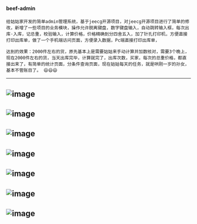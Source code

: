 #### beef-admin
    给姑姑家开发的简单admin管理系统，基于jeecg开源项目，对jeecg开源项目进行了简单的修改，新增了一些项目的业务模块，操作允许脱离键盘，数字键盘输入，自动跳转输入框，每次出库·入库，记总重，校验输入，计算价格，价格精确到分四舍五入，加了针孔打印机，方便直接打印出库单，做了一个手机端访问页面，方便录入数据，Pc端直接打印出库单，
    
    达到的效果：2000件左右的货，原先基本上是需要姑姑来手动计算并加数核对，需要3个晚上，现在2000件左右的货，当天出库完毕，计算就完了，出库次数，买家，每次的总重价格，都直接出来了，有简单的统计页面，分条件查询页面，现在姑姑每天的任务，就是哄刚一岁的孙女，基本不管账目了。 😄😄😄    
---
![image](https://github.com/JunqiangYang/admin/blob/master/doc/1.png)
---
![image](https://github.com/JunqiangYang/admin/blob/master/doc/2.png)
---
![image](https://github.com/JunqiangYang/admin/blob/master/doc/3.png)
---
![image](https://github.com/JunqiangYang/admin/blob/master/doc/4.png)
---
![image](https://github.com/JunqiangYang/admin/blob/master/doc/5.png)
---
![image](https://github.com/JunqiangYang/admin/blob/master/doc/6.png)
---
![image](https://github.com/JunqiangYang/admin/blob/master/doc/7.png)
---

